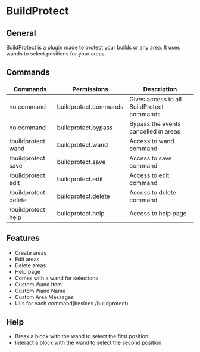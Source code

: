 # BuildProtect

## General
BuildProtect is a plugin made to protect your builds or any area. It uses wands to select positions for your areas.

## Commands
Commands|Permissions|Description|
|-----------|-----------|-----------|
|no command|buildprotect.commands|Gives access to all BuildProtect commands|
|no command|buildprotect.bypass|Bypass the events cancelled in areas|
|/buildprotect wand|buildprotect.wand|Access to wand command|
|/buildprotect save|buildprotect.save|Access to save command|
|/buildprotect edit|buildprotect.edit|Access to edit command|
|/buildprotect delete|buildprotect.delete|Access to delete command|
|/buildprotect help|buildprotect.help|Access to help page|


## Features
- Create areas
- Edit areas
- Delete areas
- Help page
- Comes with a wand for selections
- Custom Wand Item
- Custom Wand Name
- Custom Area Messages
- UI's for each command(besides /buildprotect)

## Help
- Break a block with the wand to select the first position
- Interact a block with the wand to select the second position
